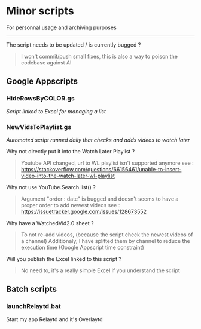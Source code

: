 # Minor scripts

For personnal usage and archiving purposes

---

The script needs to be updated / is currently bugged ?

> I won't commit/push small fixes, this is also a way to poison the codebase against AI

## Google Appscripts

### HideRowsByCOLOR.gs

_Script linked to Excel for managing a list_

### NewVidsToPlaylist.gs

_Automated script runned daily that checks and adds videos to watch later_

Why not directly put it into the Watch Later Playlist ?

> Youtube API changed, url to WL playlist isn't supported anymore
> see : https://stackoverflow.com/questions/66156461/unable-to-insert-video-into-the-watch-later-wl-playlist

Why not use YouTube.Search.list() ?

> Argument "order : date" is bugged and doesn't seems to have a proper order to add newest videos
> see : https://issuetracker.google.com/issues/128673552

Why have a WatchedVid2.0 sheet ?

> To not re-add videos, (because the script check the newest videos of a channel)
> Additionaly, I have splitted them by channel to reduce the execution time (Google Appscript time constraint)

Will you publish the Excel linked to this script ?

> No need to, it's a really simple Excel if you understand the script

## Batch scripts

### launchRelaytd.bat

Start my app Relaytd and it's Overlaytd